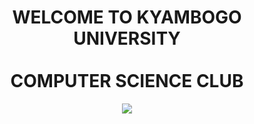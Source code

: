 <div align=center>

  <h1>
    WELCOME TO KYAMBOGO UNIVERSITY
    <br/>
    <br/>
    COMPUTER SCIENCE CLUB
  </h1>

  <p>
    <img src="https://github.com/kyucs/.github/assets/135964407/9a8b24c4-c58b-49e3-ae26-c568e307c4b6" />
  </p>

</div>
